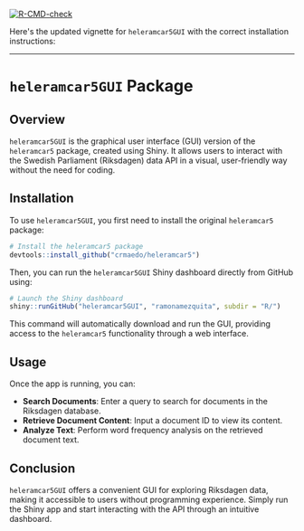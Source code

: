 <!-- badges: start -->
[![R-CMD-check](https://github.com/ramonamezquita/heleramcar5GUI/actions/workflows/R-CMD-check.yaml/badge.svg)](https://github.com/ramonamezquita/heleramcar5GUI/actions/workflows/R-CMD-check.yaml)
<!-- badges: end -->


Here's the updated vignette for `heleramcar5GUI` with the correct installation instructions:

---

# `heleramcar5GUI` Package 

## Overview

`heleramcar5GUI` is the graphical user interface (GUI) version of the `heleramcar5` package, created using Shiny. It allows users to interact with the Swedish Parliament (Riksdagen) data API in a visual, user-friendly way without the need for coding.

## Installation

To use `heleramcar5GUI`, you first need to install the original `heleramcar5` package:

```r
# Install the heleramcar5 package
devtools::install_github("crmaedo/heleramcar5")
```

Then, you can run the `heleramcar5GUI` Shiny dashboard directly from GitHub using:

```r
# Launch the Shiny dashboard
shiny::runGitHub("heleramcar5GUI", "ramonamezquita", subdir = "R/")
```

This command will automatically download and run the GUI, providing access to the `heleramcar5` functionality through a web interface.

## Usage

Once the app is running, you can:

- **Search Documents**: Enter a query to search for documents in the Riksdagen database.
- **Retrieve Document Content**: Input a document ID to view its content.
- **Analyze Text**: Perform word frequency analysis on the retrieved document text.

## Conclusion

`heleramcar5GUI` offers a convenient GUI for exploring Riksdagen data, making it accessible to users without programming experience. Simply run the Shiny app and start interacting with the API through an intuitive dashboard.
